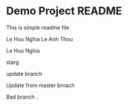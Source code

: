 # Demo Project README

This is simple readme file

Le Huu Nghia 
Le Anh Thou


Le Huu Nghia

starg

update branch 

Update from master brnach

Bad branch .
